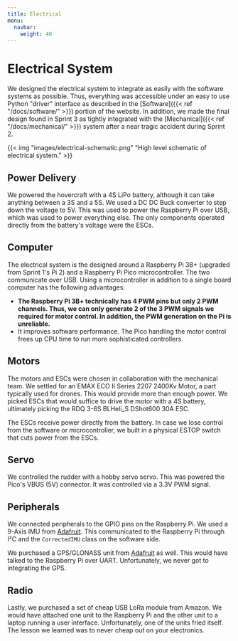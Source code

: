 ```yaml
---
title: Electrical
menu:
  navbar:
    weight: 40
---
```


# Electrical System

We designed the electrical system to integrate as easily with the software
systems as possible. Thus, everything was accessible under an easy to use
Python "driver" interface as described in the [Software]({{< ref
"/docs/software/" >}}) portion of the website. In addition, we made the final
design found in Sprint 3 as tightly integrated with the [Mechanical]({{< ref
"/docs/mechanical/" >}}) system after a near tragic accident during Sprint 2.

{{< img "images/electrical-schematic.png" "High level schematic of electrical system." >}}

## Power Delivery

We powered the hovercraft with a 4S LiPo battery, although it can take anything
between a 3S and a 5S. We used a DC DC Buck converter to step down the voltage
to 5V. This was used to power the Raspberry Pi over USB, which was used to
power everything else. The only components operated directly from the battery's
voltage were the ESCs.

## Computer

The electrical system is the designed around a Raspberry Pi 3B+ (upgraded from
Sprint 1's Pi 2) and a Raspberry Pi Pico microcontroller. The two communicate
over USB. Using a microcontroller in addition to a single board computer has
the following advantages:
- **The Raspberry Pi 3B+ technically has 4 PWM pins but only 2 PWM channels.
  Thus, we can only generate 2 of the 3 PWM signals we required for motor
  control. In addition, the PWM generation on the Pi is unreliable.**
- It improves software performance. The Pico handling the motor control frees
  up CPU time to run more sophisticated controllers.

## Motors

The motors and ESCs were chosen in collaboration with the mechanical team. We
settled for an EMAX ECO II Series 2207 2400Kv Motor, a part typically used for
drones. This would provide more than enough power. We picked ESCs that would
suffice to drive the motor with a 4S battery, ultimately picking the RDQ 3-6S
BLHeli_S DShot600 30A ESC.

The ESCs receive power directly from the battery. In case we lose control from
the software or microcontroller, we built in a physical ESTOP switch that cuts
power from the ESCs.

## Servo

We controlled the rudder with a hobby servo servo. This was powered the Pico's
VBUS (5V) connector. It was controlled via a 3.3V PWM signal.

## Peripherals

We connected peripherals to the GPIO pins on the Raspberry Pi. We used a 9-Axis
IMU from [Adafruit](https://www.adafruit.com/product/5543). This communicated
to the Raspberry Pi through I²C and the `CorrectedIMU` class on the software
side.

We purchased a GPS/GLONASS unit from
[Adafruit](https://www.adafruit.com/product/5440) as well. This would have
talked to the Raspberry Pi over UART. Unfortunately, we never got to
integrating the GPS.

## Radio

Lastly, we purchased a set of cheap USB LoRa module from Amazon. We would have
attached one unit to the Raspberry Pi and the other unit to a laptop running a
user interface. Unfortunately, one of the units fried itself. The lesson we
learned was to never cheap out on your electronics.
